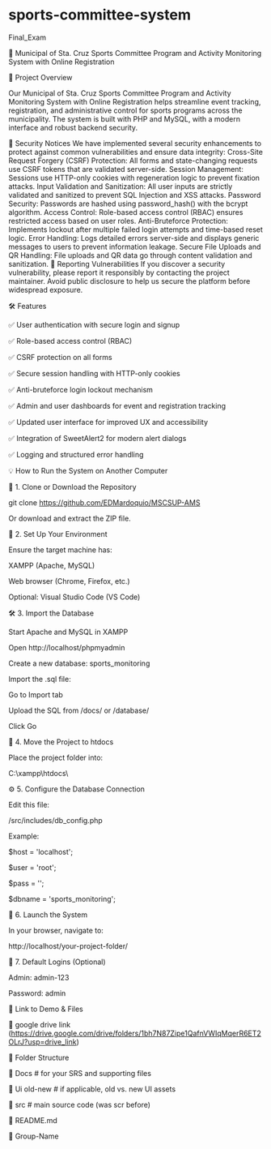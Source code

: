 # sports-committee-system
Final_Exam

🏀 Municipal of Sta. Cruz Sports Committee Program and Activity Monitoring System with Online Registration

📌 Project Overview

Our Municipal of Sta. Cruz Sports Committee Program and Activity Monitoring System with Online Registration helps streamline event tracking, registration, and administrative control for sports programs across the municipality. The system is built with PHP and MySQL, with a modern interface and robust backend security.

🔐 Security Notices
We have implemented several security enhancements to protect against common vulnerabilities and ensure data integrity:
Cross-Site Request Forgery (CSRF) Protection: All forms and state-changing requests use CSRF tokens that are validated server-side.
Session Management: Sessions use HTTP-only cookies with regeneration logic to prevent fixation attacks.
Input Validation and Sanitization: All user inputs are strictly validated and sanitized to prevent SQL Injection and XSS attacks.
Password Security: Passwords are hashed using password_hash() with the bcrypt algorithm.
Access Control: Role-based access control (RBAC) ensures restricted access based on user roles.
Anti-Bruteforce Protection: Implements lockout after multiple failed login attempts and time-based reset logic.
Error Handling: Logs detailed errors server-side and displays generic messages to users to prevent information leakage.
Secure File Uploads and QR Handling: File uploads and QR data go through content validation and sanitization.
📣 Reporting Vulnerabilities
If you discover a security vulnerability, please report it responsibly by contacting the project maintainer. Avoid public disclosure to help us secure the platform before widespread exposure.

🛠 Features

✅ User authentication with secure login and signup

✅ Role-based access control (RBAC)

✅ CSRF protection on all forms

✅ Secure session handling with HTTP-only cookies

✅ Anti-bruteforce login lockout mechanism

✅ Admin and user dashboards for event and registration tracking

✅ Updated user interface for improved UX and accessibility

✅ Integration of SweetAlert2 for modern alert dialogs

✅ Logging and structured error handling

💡 How to Run the System on Another Computer

📁 1. Clone or Download the Repository

git clone https://github.com/EDMardoquio/MSCSUP-AMS

Or download and extract the ZIP file.

🧱 2. Set Up Your Environment

Ensure the target machine has:

XAMPP (Apache, MySQL)

Web browser (Chrome, Firefox, etc.)

Optional: Visual Studio Code (VS Code)

🛠️ 3. Import the Database

Start Apache and MySQL in XAMPP

Open http://localhost/phpmyadmin

Create a new database: sports_monitoring

Import the .sql file:

Go to Import tab

Upload the SQL from /docs/ or /database/

Click Go

📂 4. Move the Project to htdocs

Place the project folder into:

C:\xampp\htdocs\

⚙️ 5. Configure the Database Connection

Edit this file:

/src/includes/db_config.php

Example:

$host = 'localhost';

$user = 'root';

$pass = '';

$dbname = 'sports_monitoring';

🚀 6. Launch the System

In your browser, navigate to:

http://localhost/your-project-folder/

🔐 7. Default Logins (Optional)

Admin: admin-123

Password: admin


📂 Link to Demo & Files

📁 google drive link (https://drive.google.com/drive/folders/1bh7N87Zipe1QafnVWIqMqerR6ET2OLrJ?usp=drive_link)

🧩 Folder Structure

📁 Docs                    # for your SRS and supporting files

📁 Ui old-new              # if applicable, old vs. new UI assets

📁 src                     # main source code (was scr before)

📄 README.md

📄 Group-Name

